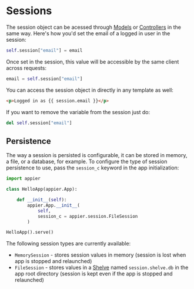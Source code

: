 # Sessions

The session object can be acessed through [Models](models.md) or [Controllers](controllers.md)
in the same way. Here's how you'd set the email of a logged in user in the session:

```python
self.session["email"] = email
```

Once set in the session, this value will be accessible by the same client across requests:

```python
email = self.session["email"]
```

You can access the session object in directly in any template as well:

```html
<p>Logged in as {{ session.email }}</p>
```

If you want to remove the variable from the session just do:

```python
del self.session["email"]
```

## Persistence

The way a session is persisted is configurable, it can be stored in memory, a file, or a database, for example. To configure the type of session persistence to use, pass the `session_c` keyword in the app initialization:

```python
import appier

class HelloApp(appier.App):

    def __init__(self):
        appier.App.__init__(
            self,
            session_c = appier.session.FileSession
        )

HelloApp().serve()
```

The following session types are currently available:

* `MemorySession` - stores session values in memory (session is lost when app is stopped and relaunched) 
* `FileSession` - stores values in a [Shelve](https://docs.python.org/library/shelve.html) named `session.shelve.db` in the app root directory (session is kept even if the app is stopped and relaunched)
